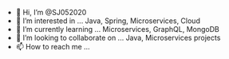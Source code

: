 - 👋 Hi, I’m @SJ052020
- 👀 I’m interested in ... Java, Spring, Microservices, Cloud
- 🌱 I’m currently learning ... Microservices, GraphQL, MongoDB
- 💞️ I’m looking to collaborate on ... Java, Microservices projects
- 📫 How to reach me ... 

<!---
SJ052020/SJ052020 is a ✨ special ✨ repository because its `README.md` (this file) appears on your GitHub profile.
You can click the Preview link to take a look at your changes.
--->
